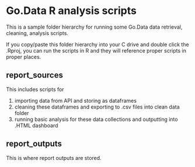 # Go.Data R analysis scripts

This is a sample folder hierarchy for running some Go.Data data retrieval, cleaning, analysis scripts. 

If you copy/paste this folder hierarchy into your C drive and double click the .Rproj, you can run the scripts in R and they will reference proper scripts in proper places.

## report_sources

This includes scripts for 
1. importing data from API and storing as dataframes
2. cleaning these dataframes and exporting to .csv files into clean data folder
3. running basic analysis for these data collections and outputting into .HTML dashboard

## report_outputs

This is where report outputs are stored.
